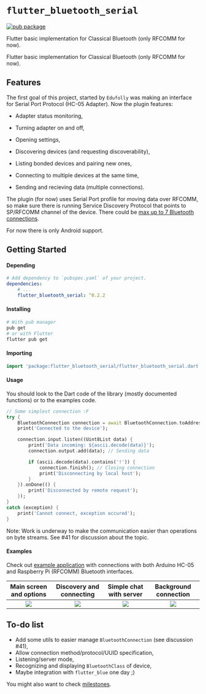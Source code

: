 
# `flutter_bluetooth_serial`

[![pub package](https://img.shields.io/pub/v/flutter_bluetooth_serial.svg)](https://pub.dartlang.org/packages/flutter_bluetooth_serial)

Flutter basic implementation for Classical Bluetooth (only RFCOMM for now).

Flutter basic implementation for Classical Bluetooth (only RFCOMM for now).



## Features

The first goal of this project, started by `Edufolly` was making an interface for Serial Port Protocol (HC-05 Adapter). Now the plugin features:

+ Adapter status monitoring,

+ Turning adapter on and off,

+ Opening settings,

+ Discovering devices (and requesting discoverability),

+ Listing bonded devices and pairing new ones,

+ Connecting to multiple devices at the same time,

+ Sending and recieving data (multiple connections).

The plugin (for now) uses Serial Port profile for moving data over RFCOMM, so make sure there is running Service Discovery Protocol that points to SP/RFCOMM channel of the device. There could be [max up to 7 Bluetooth connections](https://stackoverflow.com/a/32149519/4880243).

For now there is only Android support.



## Getting Started

#### Depending 
```yaml
# Add dependency to `pubspec.yaml` of your project.
dependencies:
    # ...
    flutter_bluetooth_serial: ^0.2.2

```

#### Installing

```bash
# With pub manager
pub get
# or with Flutter
flutter pub get
```

#### Importing
```dart
import 'package:flutter_bluetooth_serial/flutter_bluetooth_serial.dart';
```

#### Usage

You should look to the Dart code of the library (mostly documented functions) or to the examples code. 
```dart
// Some simplest connection :F
try {
    BluetoothConnection connection = await BluetoothConnection.toAddress(address);
    print('Connected to the device');

    connection.input.listen((Uint8List data) {
        print('Data incoming: ${ascii.decode(data)}');
        connection.output.add(data); // Sending data

        if (ascii.decode(data).contains('!')) {
            connection.finish(); // Closing connection
            print('Disconnecting by local host');
        }
    }).onDone(() {
        print('Disconnected by remote request');
    });
}
catch (exception) {
    print('Cannot connect, exception occured');
}
```

Note: Work is underway to make the communication easier than operations on byte streams. See #41 for discussion about the topic.

#### Examples

Check out [example application](example/README.md) with connections with both Arduino HC-05 and Raspberry Pi (RFCOMM) Bluetooth interfaces.

Main screen and options |  Discovery and connecting  |  Simple chat with server  |  Background connection  |
:---:|:---:|:---:|:---:|
![](https://i.imgur.com/qeeMsVe.png)  |  ![](https://i.imgur.com/zruuelZ.png)  |  ![](https://i.imgur.com/y5mTUey.png)  |  ![](https://i.imgur.com/3wvwDVo.png)



## To-do list

+ Add some utils to easier manage `BluetoothConnection` (see discussion #41),
+ Allow connection method/protocol/UUID specification,
+ Listening/server mode,
+ Recognizing and displaying `BluetoothClass` of device,
+ Maybe integration with `flutter_blue` one day ;)

You might also want to check [milestones](https://github.com/edufolly/flutter_bluetooth_serial/milestones).



